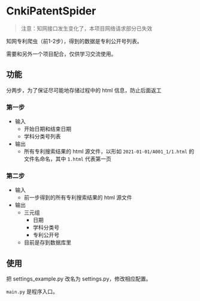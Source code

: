 # CnkiPatentSpider

> 注意：知网接口发生变化了，本项目网络请求部分已失效

知网专利爬虫（前1-2步），得到的数据是专利公开号列表。

需要和另外一个项目配合，仅供学习交流使用。

## 功能
分两步，为了保证尽可能地存储过程中的 html 信息，防止后面返工

### 第一步
* 输入
  * 开始日期和结束日期
  * 学科分类号列表
* 输出
  * 所有专利搜索结果的 html 源文件，以形如 `2021-01-01/A001_1/1.html` 的文件名命名，其中 `1.html` 代表第一页

### 第二步

* 输入
  * 前一步得到的所有专利搜索结果的 html 源文件
* 输出
  * 三元组
    * 日期
    * 学科分类号
    * 专利公开号
  * 目前是存到数据库里

## 使用
把 settings_example.py 改名为 settings.py，修改相应配置。

`main.py` 是程序入口。
